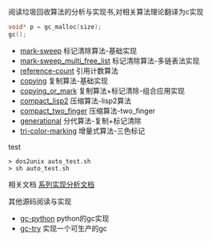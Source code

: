 阅读垃圾回收算法的分析与实现书,对相关算法理论翻译为c实现
```c
void* p = gc_malloc(size);
gc();
```
- [mark-sweep](mark-sweep) 标记清除算法-基础实现
- [mark-sweep_multi_free_list](mark-sweep-multi-free-list) 标记清除算法-多链表法实现
- [reference-count](refcount) 引用计数算法
- [copying](copying) 复制算法-基础实现
- [copying_or_mark](copying-or-mark) 复制算法+标记清除-组合应用实现
- [compact_lisp2](compact-lisp2) 压缩算法-lisp2算法
- [compact_two_finger](compact-two-finger) 压缩算法-two_finger
- [generational](generational) 分代算法-复制+标记清除
- [tri-color-marking](tri-color-marking) 增量式算法-三色标记

test
```asciidoc
> dos2unix auto_test.sh
> sh auto_test.sh
```

相关文档
[系列实现分析文档](https://wiki.brewlin.com/wiki/blog/gc-learning/GC%E7%AE%97%E6%B3%95%E5%88%86%E6%9E%90%E4%B8%8E%E5%AE%9E%E7%8E%B0/)

其他源码阅读与实现
- [gc-python](gc-python) python的gc实现
- [gc-try](gc-try) 实现一个可生产的gc




